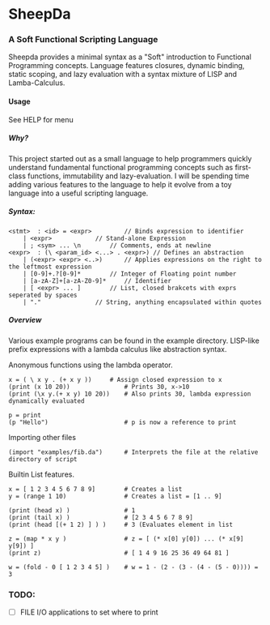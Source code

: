 # SheepDa
### A Soft Functional Scripting Language
Sheepda provides a minimal syntax as a "Soft" introduction to Functional Programming concepts.
Language features closures, dynamic binding, static scoping, and lazy evaluation with a syntax mixture of LISP and Lamba-Calculus. 

#### Usage
See HELP for menu

##### Why?
This project started out as a small language to help programmers quickly understand fundamental functional programming concepts such as first-class functions, immutability and lazy-evaluation. 
I will be spending time adding various features to the language to help it evolve from a toy language into a useful scripting language.

##### Syntax:
	<stmt>	: <id> = <expr>			// Binds expression to identifier
		| <expr>			// Stand-alone Expression
		| ; <sym> ... \n		// Comments, ends at newline
	<expr>	: (\ <param_id> <...> . <expr>)	// Defines an abstraction
		| (<expr> <expr> <..>)		// Applies expressions on the right to the leftmost expression
		| [0-9]+.?[0-9]*		// Integer of Floating point number 
		| [a-zA-Z]+[a-zA-Z0-9]*		// Identifier 
		| [ <expr> ... ]		// List, closed brakcets with exprs seperated by spaces
		| "."				// String, anything encapsulated within quotes

##### Overview
Various example programs can be found in the example directory. 
LISP-like prefix expressions with a lambda calculus like abstraction syntax.

Anonymous functions using the lambda operator.


	x = ( \ x y . (+ x y ))		# Assign closed expression to x
	(print (x 10 20))				# Prints 30, x->10
	(print (\x y.(+ x y) 10 20))	# Also prints 30, lambda expression dynamically evaluated
	
	p = print
	(p "Hello")						# p is now a reference to print


Importing other files

	(import "examples/fib.da") 		# Interprets the file at the relative directory of script 

	
Builtin List features.
	
	x = [ 1 2 3 4 5 6 7 8 9]		# Creates a list
	y = (range 1 10)				# Creates a list = [1 .. 9]
	
	(print (head x) )				# 1
	(print (tail x) ) 				# [2 3 4 5 6 7 8 9]
	(print (head [(+ 1 2) ] ) ) 	# 3 (Evaluates element in list	

	z = (map * x y ) 				# z = [ (* x[0] y[0]) ... (* x[9] y[9]) ]
	(print z)						# [ 1 4 9 16 25 36 49 64 81 ]
	
	w = (fold - 0 [ 1 2 3 4 5] ) 	# w = 1 - (2 - (3 - (4 - (5 - 0)))) = 3 
	
		
	

### TODO:
- [ ] FILE I/O applications to set where to print

